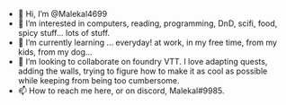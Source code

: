 - 👋 Hi, I’m @Malekal4699
- 👀 I’m interested in computers, reading, programming, DnD, scifi, food, spicy stuff... lots of stuff.
- 🌱 I’m currently learning ... everyday! at work, in my free time, from my kids, from my dog...
- 💞️ I’m looking to collaborate on foundry VTT. I love adapting quests, adding the walls, trying to figure how to make it as cool as possible while keeping from being too cumbersome.
- 📫 How to reach me here, or on discord, Malekal#9985.

<!---
Malekal4699/Malekal4699 is a ✨ special ✨ repository because its `README.md` (this file) appears on your GitHub profile.
You can click the Preview link to take a look at your changes.
--->
